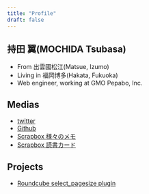 ```yaml
---
title: "Profile"
draft: false
---
```

## 持田 翼(MOCHIDA Tsubasa)
- From 出雲國松江(Matsue, Izumo)
- Living in 福岡博多(Hakata, Fukuoka)
- Web engineer, working at GMO Pepabo, Inc.

## Medias
- [twitter](https://twitter.com/tbsmcd)
- [Github](https://github.com/tbsmcd)
- [Scrapbox 様々のメモ](https://scrapbox.io/tbsmcd-memo/)
- [Scrapbox 読書カード](https://scrapbox.io/tbsmcd-reading/)

## Projects
- [Roundcube select_pagesize plugin](https://github.com/tbsmcd/select_pagesize)
